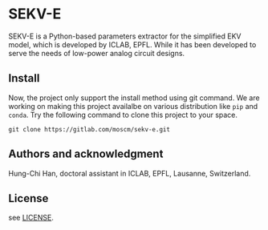 # SEKV-E

SEKV-E is a Python-based parameters extractor for the simplified EKV model, which is developed by ICLAB, EPFL. While it has been developed to serve the needs of low-power analog circuit designs. 


## Install

Now, the project only support the install method using git command. We are working on making this project availalbe on various distribution like `pip` and `conda`. Try the following command to clone this project to your space.

```
git clone https://gitlab.com/moscm/sekv-e.git
```

## Authors and acknowledgment
Hung-Chi Han, doctoral assistant in ICLAB, EPFL, Lausanne, Switzerland.

## License
see [LICENSE](LICENSE).


